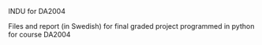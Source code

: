INDU for DA2004

Files and report (in Swedish) for final graded project programmed in python for course DA2004
